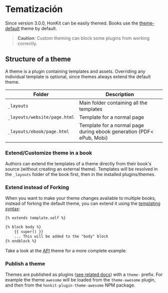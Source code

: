 # Tematización

Since version 3.0.0, HonKit can be easily themed. Books use the [theme-default](https://github.com/honkit/honkit/tree/master/packages/%40honkit/theme-default) theme by default.

> **Caution**: Custom theming can block some plugins from working correctly.

## Structure of a theme

A theme is a plugin containing templates and assets. Overriding any individual template is optional, since themes always extend the default theme.

| Folder | Description |
| -------- | ----------- |
| `_layouts` | Main folder containing all the templates |
| `_layouts/website/page.html` | Template for a normal page |
| `_layouts/ebook/page.html` | Template for a normal page during ebook generation (PDF< ePub, Mobi) |

### Extend/Customize theme in a book

Authors can extend the templates of a theme directly from their book's source (without creating an external theme). Templates will be resolved in the `_layouts` folder of the book first, then in the installed plugins/themes.

### Extend instead of Forking

When you want to make your theme changes available to multiple books, instead of forking the default theme, you can extend it using the [templating syntax](../templating/README.md):

```html
{% extends template.self %}

{% block body %}
    {{ super() }}
    ... This will be added to the "body" block
{% endblock %}
```

Take a look at the [API](https://github.com/GitbookIO/theme-api) theme for a more complete example.

### Publish a theme

Themes are published as plugins ([see related docs](../plugins/README.md)) with a `theme-` prefix. For example the theme `awesome` will be loaded from the `theme-awesome` plugin, and then from the `honkit-plugin-theme-awesome` NPM package.
